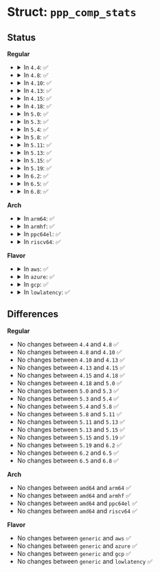 # Struct: <code>ppp_comp_stats</code>

## Status
<b>Regular</b>
<ul>
<li>
<details>
<summary>In <code>4.4</code>: ✅</summary>

```c
struct ppp_comp_stats {
    struct compstat c;
    struct compstat d;
};
```
</details>
</li>
<li>
<details>
<summary>In <code>4.8</code>: ✅</summary>

```c
struct ppp_comp_stats {
    struct compstat c;
    struct compstat d;
};
```
</details>
</li>
<li>
<details>
<summary>In <code>4.10</code>: ✅</summary>

```c
struct ppp_comp_stats {
    struct compstat c;
    struct compstat d;
};
```
</details>
</li>
<li>
<details>
<summary>In <code>4.13</code>: ✅</summary>

```c
struct ppp_comp_stats {
    struct compstat c;
    struct compstat d;
};
```
</details>
</li>
<li>
<details>
<summary>In <code>4.15</code>: ✅</summary>

```c
struct ppp_comp_stats {
    struct compstat c;
    struct compstat d;
};
```
</details>
</li>
<li>
<details>
<summary>In <code>4.18</code>: ✅</summary>

```c
struct ppp_comp_stats {
    struct compstat c;
    struct compstat d;
};
```
</details>
</li>
<li>
<details>
<summary>In <code>5.0</code>: ✅</summary>

```c
struct ppp_comp_stats {
    struct compstat c;
    struct compstat d;
};
```
</details>
</li>
<li>
<details>
<summary>In <code>5.3</code>: ✅</summary>

```c
struct ppp_comp_stats {
    struct compstat c;
    struct compstat d;
};
```
</details>
</li>
<li>
<details>
<summary>In <code>5.4</code>: ✅</summary>

```c
struct ppp_comp_stats {
    struct compstat c;
    struct compstat d;
};
```
</details>
</li>
<li>
<details>
<summary>In <code>5.8</code>: ✅</summary>

```c
struct ppp_comp_stats {
    struct compstat c;
    struct compstat d;
};
```
</details>
</li>
<li>
<details>
<summary>In <code>5.11</code>: ✅</summary>

```c
struct ppp_comp_stats {
    struct compstat c;
    struct compstat d;
};
```
</details>
</li>
<li>
<details>
<summary>In <code>5.13</code>: ✅</summary>

```c
struct ppp_comp_stats {
    struct compstat c;
    struct compstat d;
};
```
</details>
</li>
<li>
<details>
<summary>In <code>5.15</code>: ✅</summary>

```c
struct ppp_comp_stats {
    struct compstat c;
    struct compstat d;
};
```
</details>
</li>
<li>
<details>
<summary>In <code>5.19</code>: ✅</summary>

```c
struct ppp_comp_stats {
    struct compstat c;
    struct compstat d;
};
```
</details>
</li>
<li>
<details>
<summary>In <code>6.2</code>: ✅</summary>

```c
struct ppp_comp_stats {
    struct compstat c;
    struct compstat d;
};
```
</details>
</li>
<li>
<details>
<summary>In <code>6.5</code>: ✅</summary>

```c
struct ppp_comp_stats {
    struct compstat c;
    struct compstat d;
};
```
</details>
</li>
<li>
<details>
<summary>In <code>6.8</code>: ✅</summary>

```c
struct ppp_comp_stats {
    struct compstat c;
    struct compstat d;
};
```
</details>
</li>
</ul>
<b>Arch</b>
<ul>
<li>
<details>
<summary>In <code>arm64</code>: ✅</summary>

```c
struct ppp_comp_stats {
    struct compstat c;
    struct compstat d;
};
```
</details>
</li>
<li>
<details>
<summary>In <code>armhf</code>: ✅</summary>

```c
struct ppp_comp_stats {
    struct compstat c;
    struct compstat d;
};
```
</details>
</li>
<li>
<details>
<summary>In <code>ppc64el</code>: ✅</summary>

```c
struct ppp_comp_stats {
    struct compstat c;
    struct compstat d;
};
```
</details>
</li>
<li>
<details>
<summary>In <code>riscv64</code>: ✅</summary>

```c
struct ppp_comp_stats {
    struct compstat c;
    struct compstat d;
};
```
</details>
</li>
</ul>
<b>Flavor</b>
<ul>
<li>
<details>
<summary>In <code>aws</code>: ✅</summary>

```c
struct ppp_comp_stats {
    struct compstat c;
    struct compstat d;
};
```
</details>
</li>
<li>
<details>
<summary>In <code>azure</code>: ✅</summary>

```c
struct ppp_comp_stats {
    struct compstat c;
    struct compstat d;
};
```
</details>
</li>
<li>
<details>
<summary>In <code>gcp</code>: ✅</summary>

```c
struct ppp_comp_stats {
    struct compstat c;
    struct compstat d;
};
```
</details>
</li>
<li>
<details>
<summary>In <code>lowlatency</code>: ✅</summary>

```c
struct ppp_comp_stats {
    struct compstat c;
    struct compstat d;
};
```
</details>
</li>
</ul>

## Differences
<b>Regular</b>
<ul>
<li>
No changes between <code>4.4</code> and <code>4.8</code> ✅
</li>
<li>
No changes between <code>4.8</code> and <code>4.10</code> ✅
</li>
<li>
No changes between <code>4.10</code> and <code>4.13</code> ✅
</li>
<li>
No changes between <code>4.13</code> and <code>4.15</code> ✅
</li>
<li>
No changes between <code>4.15</code> and <code>4.18</code> ✅
</li>
<li>
No changes between <code>4.18</code> and <code>5.0</code> ✅
</li>
<li>
No changes between <code>5.0</code> and <code>5.3</code> ✅
</li>
<li>
No changes between <code>5.3</code> and <code>5.4</code> ✅
</li>
<li>
No changes between <code>5.4</code> and <code>5.8</code> ✅
</li>
<li>
No changes between <code>5.8</code> and <code>5.11</code> ✅
</li>
<li>
No changes between <code>5.11</code> and <code>5.13</code> ✅
</li>
<li>
No changes between <code>5.13</code> and <code>5.15</code> ✅
</li>
<li>
No changes between <code>5.15</code> and <code>5.19</code> ✅
</li>
<li>
No changes between <code>5.19</code> and <code>6.2</code> ✅
</li>
<li>
No changes between <code>6.2</code> and <code>6.5</code> ✅
</li>
<li>
No changes between <code>6.5</code> and <code>6.8</code> ✅
</li>
</ul>
<b>Arch</b>
<ul>
<li>
No changes between <code>amd64</code> and <code>arm64</code> ✅
</li>
<li>
No changes between <code>amd64</code> and <code>armhf</code> ✅
</li>
<li>
No changes between <code>amd64</code> and <code>ppc64el</code> ✅
</li>
<li>
No changes between <code>amd64</code> and <code>riscv64</code> ✅
</li>
</ul>
<b>Flavor</b>
<ul>
<li>
No changes between <code>generic</code> and <code>aws</code> ✅
</li>
<li>
No changes between <code>generic</code> and <code>azure</code> ✅
</li>
<li>
No changes between <code>generic</code> and <code>gcp</code> ✅
</li>
<li>
No changes between <code>generic</code> and <code>lowlatency</code> ✅
</li>
</ul>
